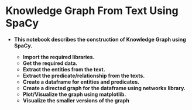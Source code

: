 # Knowledge Graph From Text Using SpaCy

- **This notebook describes the construction of Knowledge Graph using SpaCy.**

  - **Import the required libraries.**
  - **Get the required data.**
  - **Extract the entities from the text.**
  - **Extract the predicate/relationship from the texts.**
  - **Create a dataframe for entities and predicates.**
  - **Create a directed graph for the dataframe using networkx library.**
  - **Plot/Visualize the graph using matplotlib.**
  - **Visualize the smaller versions of the graph**
